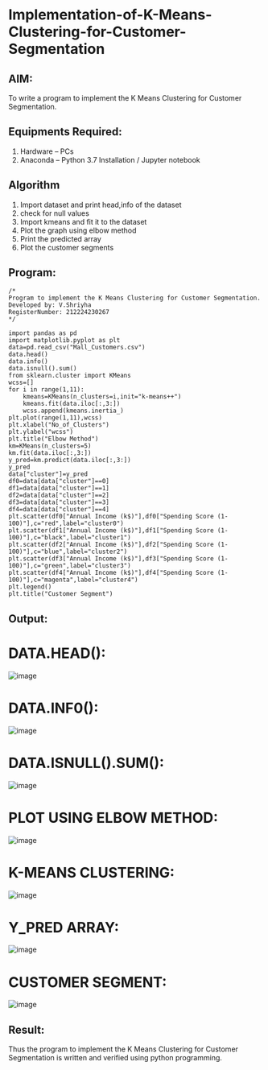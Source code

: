 # Implementation-of-K-Means-Clustering-for-Customer-Segmentation

## AIM:
To write a program to implement the K Means Clustering for Customer Segmentation.

## Equipments Required:
1. Hardware – PCs
2. Anaconda – Python 3.7 Installation / Jupyter notebook

## Algorithm
1. Import dataset and print head,info of the dataset
2. check for null values
3. Import kmeans and fit it to the dataset
4. Plot the graph using elbow method
5. Print the predicted array
6. Plot the customer segments

## Program:
```
/*
Program to implement the K Means Clustering for Customer Segmentation.
Developed by: V.Shriyha
RegisterNumber: 212224230267
*/
```
```
import pandas as pd
import matplotlib.pyplot as plt
data=pd.read_csv("Mall_Customers.csv")
data.head()
data.info()
data.isnull().sum()
from sklearn.cluster import KMeans
wcss=[]
for i in range(1,11):
    kmeans=KMeans(n_clusters=i,init="k-means++")
    kmeans.fit(data.iloc[:,3:])
    wcss.append(kmeans.inertia_)
plt.plot(range(1,11),wcss)
plt.xlabel("No_of_Clusters")
plt.ylabel("wcss")
plt.title("Elbow Method")
km=KMeans(n_clusters=5)
km.fit(data.iloc[:,3:])
y_pred=km.predict(data.iloc[:,3:])
y_pred
data["cluster"]=y_pred
df0=data[data["cluster"]==0]
df1=data[data["cluster"]==1]
df2=data[data["cluster"]==2]
df3=data[data["cluster"]==3]
df4=data[data["cluster"]==4]
plt.scatter(df0["Annual Income (k$)"],df0["Spending Score (1-100)"],c="red",label="cluster0")
plt.scatter(df1["Annual Income (k$)"],df1["Spending Score (1-100)"],c="black",label="cluster1")
plt.scatter(df2["Annual Income (k$)"],df2["Spending Score (1-100)"],c="blue",label="cluster2")
plt.scatter(df3["Annual Income (k$)"],df3["Spending Score (1-100)"],c="green",label="cluster3")
plt.scatter(df4["Annual Income (k$)"],df4["Spending Score (1-100)"],c="magenta",label="cluster4")
plt.legend()
plt.title("Customer Segment")
```

## Output:

# DATA.HEAD():
![image](https://github.com/user-attachments/assets/7366e2b3-4cfa-467b-b7ed-84f5cf84fd91)

# DATA.INF0():
![image](https://github.com/user-attachments/assets/2066ecff-087e-4e31-9ec3-f012efb9a07b)

# DATA.ISNULL().SUM():
![image](https://github.com/user-attachments/assets/2f6816d8-a9d5-4060-b0d2-06747c89a160)

# PLOT USING ELBOW METHOD:
![image](https://github.com/user-attachments/assets/2fe94dda-35fd-4440-97f6-bdfe74243059)

# K-MEANS CLUSTERING:
![image](https://github.com/user-attachments/assets/376c6835-65b4-4a67-a8c8-67120ddb5c25)

# Y_PRED ARRAY:
![image](https://github.com/user-attachments/assets/3617ae0c-b152-44b2-a8cf-79e3364d91ce)

# CUSTOMER SEGMENT:
![image](https://github.com/user-attachments/assets/259d3a6e-038d-47a2-b7a5-ea523e3bd403)

## Result:
Thus the program to implement the K Means Clustering for Customer Segmentation is written and verified using python programming.
